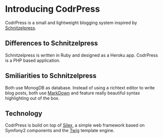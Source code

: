 # Introducing CodrPress

CodrPress is a small and lightweight blogging system inspired by [Schnitzelpress](https://github.com/hmans/schnitzelpress).

## Differences to Schnitzelpress

Schnitzelpress is written in Ruby and designed as a Heroku app. CodrPress is a PHP based application.

## Smiliarities to Schnitzelpress

Both use MonogDB as database. Instead of using a richtext editor to write blog posts, both use [MarkDown](http://daringfireball.net/projects/markdown/) and feature really beautiful syntax highlighting out of the box.

## Technology

CodrPress is build on top of [Silex](https://github.com/fabpot/Silex), a simple web framework based on Symfony2 components and the [Twig](https://github.com/fabpot/Twig) template engine.
